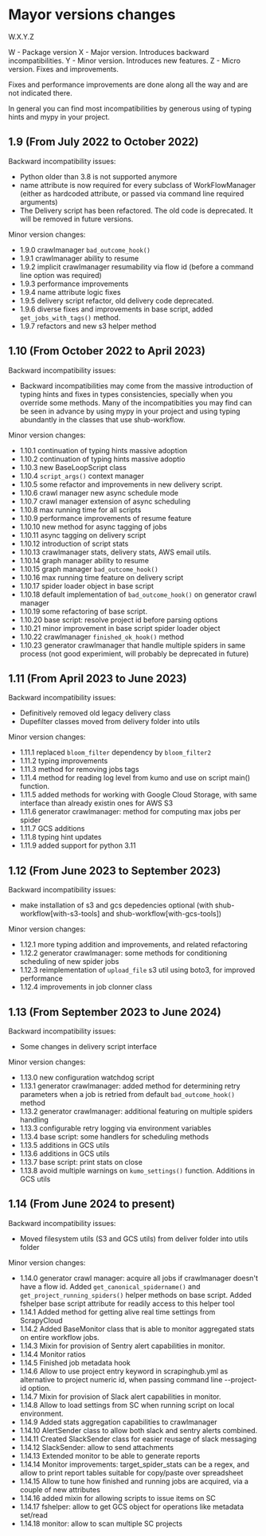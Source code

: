 Mayor versions changes
======================

W.X.Y.Z

W - Package version
X - Major version. Introduces backward incompatibilities.
Y - Minor version. Introduces new features.
Z - Micro version. Fixes and improvements.

Fixes and performance improvements are done
along all the way and are not indicated there.

In general you can find most incompatibilities by generous using of typing hints and mypy in your project.

1.9 (From July 2022 to October 2022)
------------------------------------

Backward incompatibility issues:

- Python older than 3.8 is not supported anymore
- name attribute is now required for every subclass of WorkFlowManager (either as hardcoded attribute, or passed via command line required arguments)
- The Delivery script has been refactored. The old code is deprecated. It will be removed in future versions.

Minor version changes:

- 1.9.0 crawlmanager `bad_outcome_hook()`
- 1.9.1 crawlmanager ability to resume
- 1.9.2 implicit crawlmanager resumability via flow id (before a command line option was required)
- 1.9.3 performance improvements
- 1.9.4 name attribute logic fixes
- 1.9.5 delivery script refactor, old delivery code deprecated.
- 1.9.6 diverse fixes and improvements in base script, added `get_jobs_with_tags()` method.
- 1.9.7 refactors and new s3 helper method

1.10 (From October 2022 to April 2023)
--------------------------------------

Backward incompatibility issues:

- Backward incompatibilities may come from the massive introduction of typing hints and fixes in types consistencies, specially when you override some methods.
  Many of the incompatibities you may find can be seen in advance by using mypy in your project and using typing abundantly in the classes that
  use shub-workflow.

Minor version changes:

- 1.10.1 continuation of typing hints massive adoption
- 1.10.2 continuation of typing hints massive adoptio
- 1.10.3 new BaseLoopScript class
- 1.10.4 `script_args()` context manager
- 1.10.5 some refactor and improvements in new delivery script.
- 1.10.6 crawl manager new async schedule mode
- 1.10.7 crawl manager extension of async scheduling
- 1.10.8 max running time for all scripts
- 1.10.9 performance improvements of resume feature
- 1.10.10 new method for async tagging of jobs
- 1.10.11 async tagging on delivery script
- 1.10.12 introduction of script stats
- 1.10.13 crawlmanager stats, delivery stats, AWS email utils.
- 1.10.14 graph manager ability to resume
- 1.10.15 graph manager `bad_outcome_hook()`
- 1.10.16 max running time feature on delivery script
- 1.10.17 spider loader object in base script
- 1.10.18 default implementation of `bad_outcome_hook()` on generator crawl manager
- 1.10.19 some refactoring of base script.
- 1.10.20 base script: resolve project id before parsing options
- 1.10.21 minor improvement in base script spider loader object
- 1.10.22 crawlmanager `finished_ok_hook()` method
- 1.10.23 generator crawlmanager that handle multiple spiders in same process (not good experimient, will probably be deprecated in future)

1.11 (From April 2023 to June 2023)
-----------------------------------

Backward incompatibility issues:

- Definitively removed old legacy delivery class
- Dupefilter classes moved from delivery folder into utils


Minor version changes:

- 1.11.1 replaced `bloom_filter` dependency by `bloom_filter2`
- 1.11.2 typing improvements
- 1.11.3 method for removing jobs tags
- 1.11.4 method for reading log level from kumo and use on script main() function.
- 1.11.5 added methods for working with Google Cloud Storage, with same interface than already existin ones for AWS S3
- 1.11.6 generator crawlmanager: method for computing max jobs per spider
- 1.11.7 GCS additions
- 1.11.8 typing hint updates
- 1.11.9 added support for python 3.11

1.12 (From June 2023 to September 2023)
---------------------------------------

Backward incompatibility issues:

- make installation of s3 and gcs depedencies optional (with shub-workflow[with-s3-tools] and shub-workflow[with-gcs-tools])

Minor version changes:
- 1.12.1 more typing addition and improvements, and related refactoring
- 1.12.2 generator crawlmanager: some methods for conditioning scheduling of new spider jobs
- 1.12.3 reimplementation of `upload_file` s3 util using boto3, for improved performance
- 1.12.4 improvements in job clonner class

1.13 (From September 2023 to June 2024)
---------------------------------------

Backward incompatibility issues:

- Some changes in delivery script interface

Minor version changes:
- 1.13.0 new configuration watchdog script
- 1.13.1 generator crawlmanager: added method for determining retry parameters when a job is retried from default `bad_outcome_hook()`  method
- 1.13.2 generator crawlmanager: additional featuring on multiple spiders handling
- 1.13.3 configurable retry logging via environment variables
- 1.13.4 base script: some handlers for scheduling methods
- 1.13.5 additions in GCS utils
- 1.13.6 additions in GCS utils
- 1.13.7 base script: print stats on close
- 1.13.8 avoid multiple warnings on `kumo_settings()` function. Additions in GCS utils

1.14 (From June 2024 to present)
--------------------------------

Backward incompatibility issues:

- Moved filesystem utils (S3 and GCS utils) from deliver folder into utils folder

Minor version changes:

- 1.14.0 generator crawl manager: acquire all jobs if crawlmanager doesn't have a flow id.
  Added `get_canonical_spidername()` and `get_project_running_spiders()` helper methods on base script.
  Added fshelper base script attribute for readily access to this helper tool
- 1.14.1 Added method for getting alive real time settings from ScrapyCloud
- 1.14.2 Added BaseMonitor class that is able to monitor aggregated stats on entire workflow jobs.
- 1.14.3 Mixin for provision of Sentry alert capabilities in monitor.
- 1.14.4 Monitor ratios
- 1.14.5 Finished job metadata hook
- 1.14.6 Allow to use project entry keyword in scrapinghub.yml as alternative to project numeric id, when passing command line --project-id option.
- 1.14.7 Mixin for provision of Slack alert capabilities in monitor.
- 1.14.8 Allow to load settings from SC when running script on local environment.
- 1.14.9 Added stats aggregation capabilities to crawlmanager
- 1.14.10 AlertSender class to allow both slack and sentry alerts combined.
- 1.14.11 Created SlackSender class for easier reusage of slack messaging
- 1.14.12 SlackSender: allow to send attachments
- 1.14.13 Extended monitor to be able to generate reports
- 1.14.14 Monitor improvements: target_spider_stats can be a regex, and allow to print report tables suitable for copy/paste over spreadsheet
- 1.14.15 Allow to tune how finished and running jobs are acquired, via a couple of new attributes
- 1.14.16 added mixin for allowing scripts to issue items on SC
- 1.14.17 fshelper: allow to get GCS object for operations like metadata set/read
- 1.14.18 monitor: allow to scan multiple SC projects
